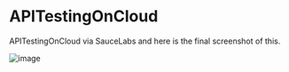 # APITestingOnCloud
APITestingOnCloud via SauceLabs and here is the final screenshot of this.



![image](https://user-images.githubusercontent.com/49794348/190053342-e2d4d574-2384-412f-a538-4d3b11bcdb94.png)
